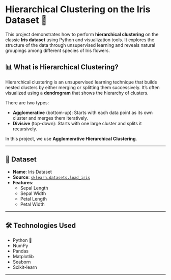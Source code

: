 # Hierarchical Clustering on the Iris Dataset 🌸

This project demonstrates how to perform **hierarchical clustering** on the classic **Iris dataset** using Python and visualization tools. It explores the structure of the data through unsupervised learning and reveals natural groupings among different species of Iris flowers.

## 📊 What is Hierarchical Clustering?

Hierarchical clustering is an unsupervised learning technique that builds nested clusters by either merging or splitting them successively. It’s often visualized using a **dendrogram** that shows the hierarchy of clusters.

There are two types:
- **Agglomerative** (bottom-up): Starts with each data point as its own cluster and merges them iteratively.
- **Divisive** (top-down): Starts with one large cluster and splits it recursively.

In this project, we use **Agglomerative Hierarchical Clustering**.

---

## 📁 Dataset

- **Name**: Iris Dataset
- **Source**: [`sklearn.datasets.load_iris`](https://scikit-learn.org/stable/modules/generated/sklearn.datasets.load_iris.html)
- **Features**:
  - Sepal Length
  - Sepal Width
  - Petal Length
  - Petal Width

---

## 🛠️ Technologies Used

- Python 🐍
- NumPy
- Pandas
- Matplotlib
- Seaborn
- Scikit-learn

---

